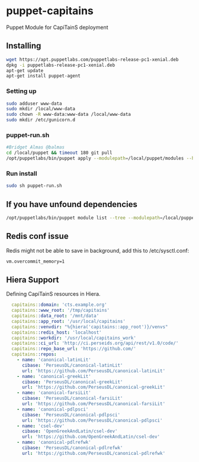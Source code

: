 # puppet-capitains
Puppet Module for CapiTainS deployment

## Installing

```bash
wget https://apt.puppetlabs.com/puppetlabs-release-pc1-xenial.deb
dpkg -i puppetlabs-release-pc1-xenial.deb
apt-get update
apt-get install puppet-agent
```

### Setting up

```bash
sudo adduser www-data
sudo mkdir /local/www-data
sudo chown -R www-data:www-data /local/www-data
sudo mkdir /etc/gunicorn.d
```

### puppet-run.sh

```bash
#Bridget Almas @balmas
cd /local/puppet && timeout 180 git pull
/opt/puppetlabs/bin/puppet apply --modulepath=/local/puppet/modules --hiera_config=/local/puppet/hiera.yaml /local/puppet/manifests
```

### Run install

```bash
sudo sh puppet-run.sh
```

## If you have unfound dependencies

```bash
/opt/puppetlabs/bin/puppet module list --tree --modulepath=/local/puppet/modules --hiera_config=/local/puppet/hiera.yaml
```

## Redis conf issue

Redis might not be able to save in background, add this to /etc/sysctl.conf:

```bash
vm.overcommit_memory=1
```

## Hiera Support

Defining CapiTainS resources in Hiera.

```yaml
  capitains::domain: 'cts.example.org'
  capitains::www_root: '/tmp/capitains'
  capitains::data_root: '/mnt/data'
  capitains::app_root: '/usr/local/capitains'
  capitains::venvdir: "%{hiera('capitains::app_root')}/venvs"
  capitains::redis_host: 'localhost'
  capitains::workdir: '/usr/local/capitains_work'
  capitains::ci_url: 'http://ci.perseids.org/api/rest/v1.0/code/'
  capitains::repo_base_url: 'https://github.com/'
  capitains::repos: 
    - name: 'canonical-latinLit'
      cibase: 'PerseusDL/canonical-latinLit'
      url: 'https://github.com/PerseusDL/canonical-latinLit'
    - name: 'canonical-greekLit'
      cibase: 'PerseusDL/canonical-greekLit'
      url: 'https://github.com/PerseusDL/canonical-greekLit'
    - name: 'canonical-farsiLit'
      cibase: 'PerseusDL/canonical-farsiLit'
      url: 'https://github.com/PerseusDL/canonical-farsiLit'
    - name: 'canonical-pdlpsci'
      cibase: 'PerseusDL/canonical-pdlpsci'
      url: 'https://github.com/PerseusDL/canonical-pdlpsci'
    - name: 'csel-dev'
      cibase: 'OpenGreekAndLatin/csel-dev'
      url: 'https://github.com/OpenGreekAndLatin/csel-dev'
    - name: 'canonical-pdlrefwk'
      cibase: 'PerseusDL/canonical-pdlrefwk'
      url: 'https://github.com/PerseusDL/canonical-pdlrefwk'
```
